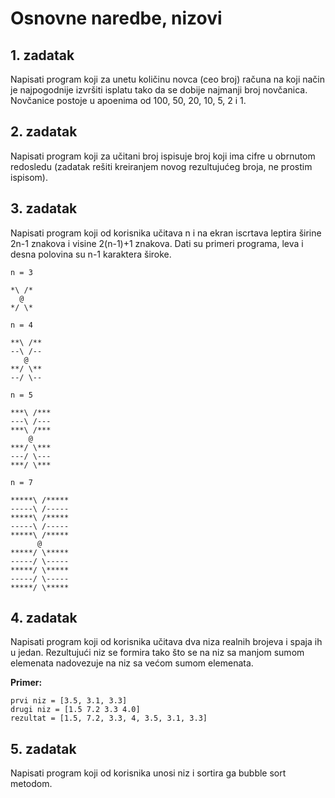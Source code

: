 # Osnovne naredbe, nizovi

## 1. zadatak

Napisati program koji za unetu količinu novca (ceo broj) računa na koji način je najpogodnije izvršiti isplatu tako da se dobije najmanji broj novčanica.
Novčanice postoje u apoenima od 100, 50, 20, 10, 5, 2 i 1.

## 2. zadatak

Napisati program koji za učitani broj ispisuje broj koji ima cifre u obrnutom redosledu (zadatak rešiti kreiranjem novog rezultujućeg broja, ne prostim ispisom).

## 3. zadatak

Napisati program koji od korisnika učitava n i na ekran iscrtava leptira širine 2n-1 znakova i visine 2(n-1)+1 znakova. Dati su primeri programa, leva i desna polovina su n-1 karaktera široke.

```
n = 3

*\ /*
  @
*/ \*
```

```
n = 4

**\ /**
--\ /--
   @
**/ \**
--/ \--
```

```
n = 5

***\ /***
---\ /---
***\ /***
    @
***/ \***
---/ \---
***/ \***
```

```
n = 7

*****\ /*****
-----\ /-----
*****\ /*****
-----\ /-----
*****\ /*****
      @
*****/ \*****
-----/ \-----
*****/ \*****
-----/ \-----
*****/ \*****
```

## 4. zadatak

Napisati program koji od korisnika učitava dva niza realnih brojeva i spaja ih u jedan. Rezultujući niz se formira tako što se na niz sa manjom sumom elemenata nadovezuje na niz sa većom sumom elemenata.

__Primer:__

```
prvi niz = [3.5, 3.1, 3.3]
drugi niz = [1.5 7.2 3.3 4.0]
rezultat = [1.5, 7.2, 3.3, 4, 3.5, 3.1, 3.3]
```

## 5. zadatak

Napisati program koji od korisnika unosi niz i sortira ga bubble sort metodom.
